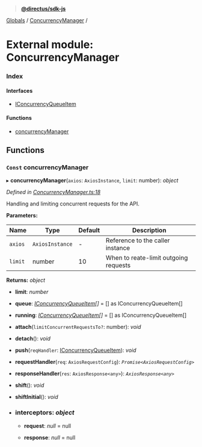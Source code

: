 > **[@directus/sdk-js](../README.md)**

[Globals](../README.md) / [ConcurrencyManager](concurrencymanager.md) /

# External module: ConcurrencyManager

### Index

#### Interfaces

* [IConcurrencyQueueItem](../interfaces/concurrencymanager.iconcurrencyqueueitem.md)

#### Functions

* [concurrencyManager](concurrencymanager.md#const-concurrencymanager)

## Functions

### `Const` concurrencyManager

▸ **concurrencyManager**(`axios`: `AxiosInstance`, `limit`: number): *object*

*Defined in [ConcurrencyManager.ts:18](https://github.com/direcuts/sdk-js/tree/master/ConcurrencyManager.ts#L18)*

Handling and limiting concurrent requests for the API.

**Parameters:**

Name | Type | Default | Description |
------ | ------ | ------ | ------ |
`axios` | `AxiosInstance` | - | Reference to the caller instance |
`limit` | number | 10 | When to reate-limit outgoing requests |

**Returns:** *object*

* **limit**: *number*

* **queue**: *[IConcurrencyQueueItem](../interfaces/concurrencymanager.iconcurrencyqueueitem.md)[]* =  [] as IConcurrencyQueueItem[]

* **running**: *[IConcurrencyQueueItem](../interfaces/concurrencymanager.iconcurrencyqueueitem.md)[]* =  [] as IConcurrencyQueueItem[]

* **attach**(`limitConcurrentRequestsTo?`: number): *void*

* **detach**(): *void*

* **push**(`reqHandler`: [IConcurrencyQueueItem](../interfaces/concurrencymanager.iconcurrencyqueueitem.md)): *void*

* **requestHandler**(`req`: `AxiosRequestConfig`): *`Promise<AxiosRequestConfig>`*

* **responseHandler**(`res`: `AxiosResponse<any>`): *`AxiosResponse<any>`*

* **shift**(): *void*

* **shiftInitial**(): *void*

* ### **interceptors**: *object*

  * **request**: *null* =  null

  * **response**: *null* =  null